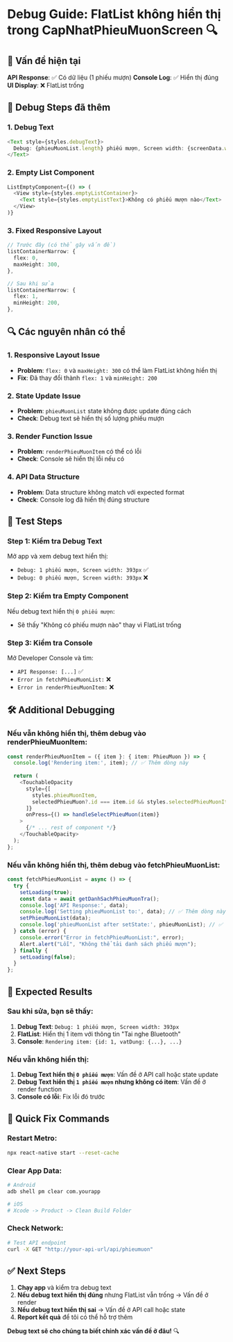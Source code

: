 # Debug Guide: FlatList không hiển thị trong CapNhatPhieuMuonScreen 🔍

## 🚨 **Vấn đề hiện tại**

**API Response**: ✅ Có dữ liệu (1 phiếu mượn)
**Console Log**: ✅ Hiển thị đúng
**UI Display**: ❌ FlatList trống

## 🔧 **Debug Steps đã thêm**

### **1. Debug Text**
```typescript
<Text style={styles.debugText}>
  Debug: {phieuMuonList.length} phiếu mượn, Screen width: {screenData.width}px
</Text>
```

### **2. Empty List Component**
```typescript
ListEmptyComponent={() => (
  <View style={styles.emptyListContainer}>
    <Text style={styles.emptyListText}>Không có phiếu mượn nào</Text>
  </View>
)}
```

### **3. Fixed Responsive Layout**
```typescript
// Trước đây (có thể gây vấn đề)
listContainerNarrow: {
  flex: 0,
  maxHeight: 300,
},

// Sau khi sửa
listContainerNarrow: {
  flex: 1,
  minHeight: 200,
},
```

## 🔍 **Các nguyên nhân có thể**

### **1. Responsive Layout Issue**
- **Problem**: `flex: 0` và `maxHeight: 300` có thể làm FlatList không hiển thị
- **Fix**: Đã thay đổi thành `flex: 1` và `minHeight: 200`

### **2. State Update Issue**
- **Problem**: `phieuMuonList` state không được update đúng cách
- **Check**: Debug text sẽ hiển thị số lượng phiếu mượn

### **3. Render Function Issue**
- **Problem**: `renderPhieuMuonItem` có thể có lỗi
- **Check**: Console sẽ hiển thị lỗi nếu có

### **4. API Data Structure**
- **Problem**: Data structure không match với expected format
- **Check**: Console log đã hiển thị đúng structure

## 📱 **Test Steps**

### **Step 1: Kiểm tra Debug Text**
Mở app và xem debug text hiển thị:
- `Debug: 1 phiếu mượn, Screen width: 393px` ✅
- `Debug: 0 phiếu mượn, Screen width: 393px` ❌

### **Step 2: Kiểm tra Empty Component**
Nếu debug text hiển thị `0 phiếu mượn`:
- Sẽ thấy "Không có phiếu mượn nào" thay vì FlatList trống

### **Step 3: Kiểm tra Console**
Mở Developer Console và tìm:
- `API Response: [...]` ✅
- `Error in fetchPhieuMuonList:` ❌
- `Error in renderPhieuMuonItem:` ❌

## 🛠️ **Additional Debugging**

### **Nếu vẫn không hiển thị, thêm debug vào renderPhieuMuonItem:**

```typescript
const renderPhieuMuonItem = ({ item }: { item: PhieuMuon }) => {
  console.log('Rendering item:', item); // ✅ Thêm dòng này
  
  return (
    <TouchableOpacity
      style={[
        styles.phieuMuonItem,
        selectedPhieuMuon?.id === item.id && styles.selectedPhieuMuonItem,
      ]}
      onPress={() => handleSelectPhieuMuon(item)}
    >
      {/* ... rest of component */}
    </TouchableOpacity>
  );
};
```

### **Nếu vẫn không hiển thị, thêm debug vào fetchPhieuMuonList:**

```typescript
const fetchPhieuMuonList = async () => {
  try {
    setLoading(true);
    const data = await getDanhSachPhieuMuonTra();
    console.log('API Response:', data);
    console.log('Setting phieuMuonList to:', data); // ✅ Thêm dòng này
    setPhieuMuonList(data);
    console.log('phieuMuonList after setState:', phieuMuonList); // ✅ Thêm dòng này
  } catch (error) {
    console.error("Error in fetchPhieuMuonList:", error);
    Alert.alert("Lỗi", "Không thể tải danh sách phiếu mượn");
  } finally {
    setLoading(false);
  }
};
```

## 🎯 **Expected Results**

### **Sau khi sửa, bạn sẽ thấy:**

1. **Debug Text**: `Debug: 1 phiếu mượn, Screen width: 393px`
2. **FlatList**: Hiển thị 1 item với thông tin "Tai nghe Bluetooth"
3. **Console**: `Rendering item: {id: 1, vatDung: {...}, ...}`

### **Nếu vẫn không hiển thị:**

1. **Debug Text hiển thị `0 phiếu mượn`**: Vấn đề ở API call hoặc state update
2. **Debug Text hiển thị `1 phiếu mượn` nhưng không có item**: Vấn đề ở render function
3. **Console có lỗi**: Fix lỗi đó trước

## 🚀 **Quick Fix Commands**

### **Restart Metro:**
```bash
npx react-native start --reset-cache
```

### **Clear App Data:**
```bash
# Android
adb shell pm clear com.yourapp

# iOS
# Xcode -> Product -> Clean Build Folder
```

### **Check Network:**
```bash
# Test API endpoint
curl -X GET "http://your-api-url/api/phieumuon"
```

## ✅ **Next Steps**

1. **Chạy app** và kiểm tra debug text
2. **Nếu debug text hiển thị đúng** nhưng FlatList vẫn trống → Vấn đề ở render
3. **Nếu debug text hiển thị sai** → Vấn đề ở API call hoặc state
4. **Report kết quả** để tôi có thể hỗ trợ thêm

**Debug text sẽ cho chúng ta biết chính xác vấn đề ở đâu!** 🔍
